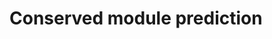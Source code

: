 # Conserved module prediction

```{include} ./modulePrediction.md
```

```{include} ./moduleOutputs.md
```

